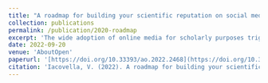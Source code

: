 ```yaml
---
title: "A roadmap for building your scientific reputation on social media"
collection: publications
permalink: /publication/2020-roadmap
excerpt: 'The wide adoption of online media for scholarly purposes triggered a rapid increase in the access to scientific information. Here we briefly describe how this represented one of the foundations of the open access revolution and how this is connected to the development and circulation of alternative metrics for research outcomes.'
date: 2022-09-20
venue: 'AboutOpen'
paperurl: '[https://doi.org/10.33393/ao.2022.2468](https://doi.org/10.33393/ao.2022.2468)'
citation: 'Iacovella, V. (2022). A roadmap for building your scientific reputation on social media. AboutOpen, 9(1), 87–91. https://doi.org/10.33393/ao.2022.2468'
---
```


